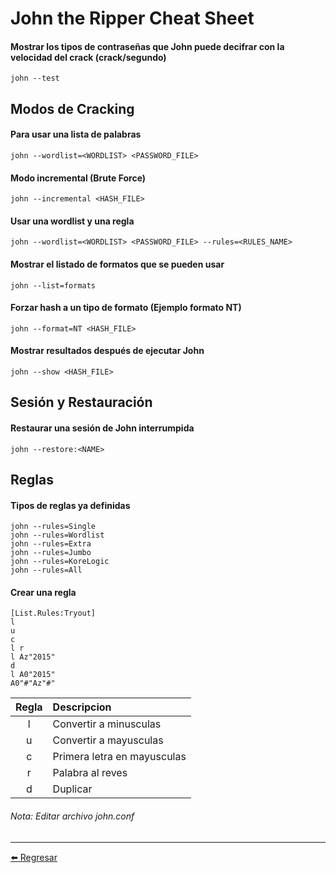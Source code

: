 # John the Ripper Cheat Sheet

#### Mostrar los tipos de contraseñas que John puede decifrar con la velocidad del crack (crack/segundo)
```
john --test
```

## Modos de Cracking

#### Para usar una lista de palabras
```
john --wordlist=<WORDLIST> <PASSWORD_FILE>
```

#### Modo incremental (Brute Force)
```
john --incremental <HASH_FILE>
```

#### Usar una wordlist y una regla
```
john --wordlist=<WORDLIST> <PASSWORD_FILE> --rules=<RULES_NAME>
```

#### Mostrar el listado de formatos que se pueden usar
```
john --list=formats
```

#### Forzar hash a un tipo de formato (Ejemplo formato NT)
```
john --format=NT <HASH_FILE>
```

#### Mostrar resultados después de ejecutar John
```
john --show <HASH_FILE>
```

## Sesión y Restauración

#### Restaurar una sesión de John interrumpida
```
john --restore:<NAME>
```

## Reglas

#### Tipos de reglas ya definidas
```
john --rules=Single
john --rules=Wordlist
john --rules=Extra
john --rules=Jumbo
john --rules=KoreLogic
john --rules=All
```

#### Crear una regla
```
[List.Rules:Tryout]
l
u
c
l r
l Az"2015"
d
l A0"2015"
A0"#"Az"#"
```

| Regla | Descripcion |
| :--------: | :-------- |
| l     | Convertir a minusculas     |
| u     | Convertir a mayusculas     |
| c     | Primera letra en mayusculas     |
| r     | Palabra al reves     |
| d     | Duplicar     |

###### Nota: Editar archivo john.conf

---

[:arrow_left: Regresar](https://github.com/m4lal0/cheatsheets)